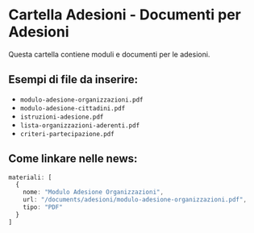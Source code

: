 # Cartella Adesioni - Documenti per Adesioni

Questa cartella contiene moduli e documenti per le adesioni.

## Esempi di file da inserire:
- `modulo-adesione-organizzazioni.pdf`
- `modulo-adesione-cittadini.pdf` 
- `istruzioni-adesione.pdf`
- `lista-organizzazioni-aderenti.pdf`
- `criteri-partecipazione.pdf`

## Come linkare nelle news:
```typescript
materiali: [
  {
    nome: "Modulo Adesione Organizzazioni",
    url: "/documents/adesioni/modulo-adesione-organizzazioni.pdf",
    tipo: "PDF"
  }
]
```